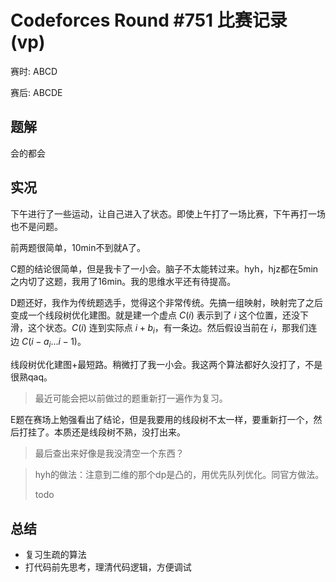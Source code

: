 # Codeforces Round #751 比赛记录 (vp)

赛时: ABCD

赛后: ABCDE

## 题解

会的都会

## 实况

下午进行了一些运动，让自己进入了状态。即使上午打了一场比赛，下午再打一场也不是问题。

前两题很简单，10min不到就A了。

C题的结论很简单，但是我卡了一小会。脑子不太能转过来。hyh，hjz都在5min之内切了这题，我用了16min。我的思维水平还有待提高。

D题还好，我作为传统题选手，觉得这个非常传统。先搞一组映射，映射完了之后变成一个线段树优化建图。就是建一个虚点 $C(i)$ 表示到了 $i$ 这个位置，还没下滑，这个状态。$C(i)$ 连到实际点 $i+b_i$，有一条边。然后假设当前在 $i$，那我们连边 $C(i-a_i...i-1)$。

线段树优化建图+最短路。稍微打了我一小会。我这两个算法都好久没打了，不是很熟qaq。

> 最近可能会把以前做过的题重新打一遍作为复习。

E题在赛场上勉强看出了结论，但是我要用的线段树不太一样，要重新打一个，然后打挂了。本质还是线段树不熟，没打出来。

> 最后查出来好像是我没清空一个东西？

> hyh的做法：注意到二维的那个dp是凸的，用优先队列优化。同官方做法。
> 
> todo

## 总结

- 复习生疏的算法
- 打代码前先思考，理清代码逻辑，方便调试